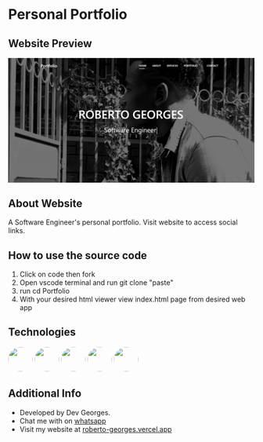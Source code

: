 # Personal Portfolio
## Website Preview
<a href="roberto-geroges.vercel.app"><div style="width: 100%; height: auto;">
  <img src="img/webPreview.png" alt="Web Preview" style="max-width: 100%; height: auto; display: block; margin: 0 auto; ">
</div>
</a>

## About Website 
A Software Engineer's personal portfolio. Visit website to access social links.

## How to use the source code
<ol>
  <li>Click on code then fork</li>
  <li>Open vscode terminal and run git clone "paste"</li>
  <li>run cd Portfolio</li>
  <li>With your desired html viewer view index.html page from desired web app</li>
</ol>

## Technologies

<div style="white-space: nowrap;">
  <img src="https://upload.wikimedia.org/wikipedia/commons/thumb/6/61/HTML5_logo_and_wordmark.svg/1024px-HTML5_logo_and_wordmark.svg.png" style="border-radius: 50%; width: 50px; height: 50px; display: inline-block;">
  <img src="https://img.freepik.com/free-icon/css_318-698167.jpg" style="border-radius: 50%; width: 50px; height: 50px; display: inline-block;">
  <img src="https://technokrats.in/wp-content/uploads/2020/11/Content1-7.png" style="border-radius: 50%; width: 50px; height: 50px; display: inline-block;">
  <img src="https://techvccloud.mediacdn.vn/2018/11/23/js-15429579443112042672363-crop-1542957949936317424252.png" style="border-radius: 50%; width: 50px; height: 50px; display: inline-block;">
  <img src="https://upload.wikimedia.org/wikipedia/commons/thumb/b/b2/Bootstrap_logo.svg/1200px-Bootstrap_logo.svg.png" style="border-radius: 50%; width: 50px; height: 50px; display: inline-block;">
</div>


## Additional Info
<ul>
  <li>Developed by Dev Georges.</li>
  <li>Chat me with on <a href = "https://wa.me/+254796807438">whatsapp</a></li>
  <li>Visit my website at <a href="roberto-georges.vercel.app">roberto-georges.vercel.app</a></li>
</ul>
